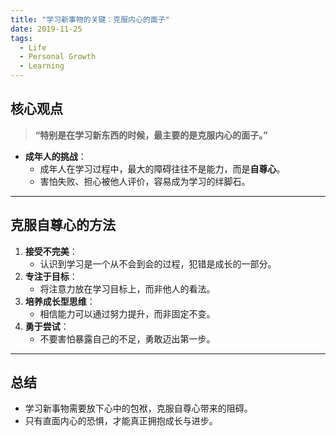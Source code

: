 ```yaml
---
title: "学习新事物的关键：克服内心的面子"
date: 2019-11-25
tags:
  - Life
  - Personal Growth
  - Learning
---
```


## 核心观点
>
> **“特别是在学习新东西的时候，最主要的是克服内心的面子。”**

- **成年人的挑战**：
  - 成年人在学习过程中，最大的障碍往往不是能力，而是**自尊心**。
  - 害怕失败、担心被他人评价，容易成为学习的绊脚石。

---

## 克服自尊心的方法

1. **接受不完美**：
   - 认识到学习是一个从不会到会的过程，犯错是成长的一部分。
2. **专注于目标**：
   - 将注意力放在学习目标上，而非他人的看法。
3. **培养成长型思维**：
   - 相信能力可以通过努力提升，而非固定不变。
4. **勇于尝试**：
   - 不要害怕暴露自己的不足，勇敢迈出第一步。

---

## 总结

- 学习新事物需要放下心中的包袱，克服自尊心带来的阻碍。
- 只有直面内心的恐惧，才能真正拥抱成长与进步。

